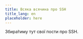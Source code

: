 ```yaml
---
title: Всяка всячина про SSH
title_lang: en
placeholder: here
---
```


Збира́тиму тут свої пости про SSH.

